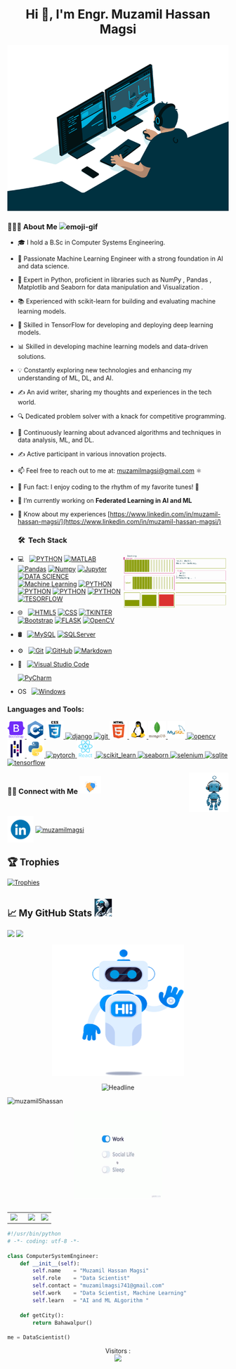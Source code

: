 <h1 align="center">Hi 👋, I'm Engr. Muzamil Hassan Magsi    </h1>
<img src="code.gif">
<h3 align="center"></h3>


<h3>👨🏻‍💻  About Me <img src="https://camo.githubusercontent.com/2fa9a884d43000873de7a1c7f96f78971ce1e7af7e5fbf8aad7ec600974992e6/68747470733a2f2f6d656469612e67697068792e636f6d2f6d656469612f31326f75664342304d795a31476f2f67697068792e676966" alt="emoji-gif" style="width: 50px; height: 50px;"></h3>

 
- 🎓 I hold a B.Sc in Computer Systems Engineering.
- 🤖 Passionate Machine Learning Engineer with a strong foundation in AI and data science.
- 🐍 Expert in Python, proficient in libraries such as NumPy , Pandas , Matplotlib and Seaborn for data manipulation and Visualization .
- 📚 Experienced with scikit-learn for building and evaluating machine learning models.
- 🤖 Skilled in TensorFlow for developing and deploying deep learning models.
- 📊 Skilled in developing machine learning models and data-driven solutions.
- 💡 Constantly exploring new technologies and enhancing my understanding of ML, DL, and AI.
- ✍ An avid writer, sharing my thoughts and experiences in the tech world.
- 🔍 Dedicated problem solver with a knack for competitive programming.
- 🌱 Continuously learning about advanced algorithms and techniques in data analysis, ML, and DL.
- ✍️ Active participant in various innovation projects.
- 📫 Feel free to reach out to me at: muzamilmagsi@gmail.com ⚛️
- 🎵 Fun fact: I enjoy coding to the rhythm of my favorite tunes! 🎸
- 🔭 I’m currently working on **Federated Learning in AI and ML**
- 📄 Know about my experiences [https://www.linkedin.com/in/muzamil-hassan-magsi/](https://www.linkedin.com/in/muzamil-hassan-magsi/)

  <h3 tabindex="-1" class="heading-element" dir="auto"> 🛠 &nbsp;Tech Stack </h3>
  <a  ><img src="lib.gif" align="right" width="50%" style="max-width: 100%;"></a>
<ul dir="auto">
<li>
<p dir="auto">💻 &nbsp;
<a target="_blank" rel="noopener noreferrer nofollow" href="https://camo.githubusercontent.com/8717d68f9391c117fed2e684f1661d04825367eea9e812bce2316064552612cb/68747470733a2f2f696d672e736869656c64732e696f2f62616467652f2d507974686f6e2d3333333333333f7374796c653d666c6174266c6f676f3d707974686f6e"><img src="https://camo.githubusercontent.com/8717d68f9391c117fed2e684f1661d04825367eea9e812bce2316064552612cb/68747470733a2f2f696d672e736869656c64732e696f2f62616467652f2d507974686f6e2d3333333333333f7374796c653d666c6174266c6f676f3d707974686f6e" alt="PYTHON" data-canonical-src="https://img.shields.io/badge/-Python-333333?style=flat&amp;logo=python" style="max-width: 100%;"></a>
<a target="_blank" rel="noopener noreferrer nofollow" href="https://camo.githubusercontent.com/bc0a55e41ffd89fcd2884fb1a8b8f7d3eeaf1671627b6c764f3232a28a96addf/68747470733a2f2f7777772e6d617468776f726b732e636f6d2f6d61746c616263656e7472616c2f696d616765732f6d61746c61622d66696c652d65786368616e67652e737667"><img src="https://camo.githubusercontent.com/bc0a55e41ffd89fcd2884fb1a8b8f7d3eeaf1671627b6c764f3232a28a96addf/68747470733a2f2f7777772e6d617468776f726b732e636f6d2f6d61746c616263656e7472616c2f696d616765732f6d61746c61622d66696c652d65786368616e67652e737667" alt="MATLAB" data-canonical-src="https://www.mathworks.com/matlabcentral/images/matlab-file-exchange.svg" style="max-width: 100%;"></a>
<a target="_blank" rel="noopener noreferrer nofollow" href="https://camo.githubusercontent.com/ee170ab020acf45b9c365bff85d8c85c298c1cca3c2e8edbce6c67874c759476/68747470733a2f2f696d672e736869656c64732e696f2f62616467652f50616e6461732d3135303435383f7374796c653d666c61742d737175617265266c6f676f3d70616e646173266c6f676f436f6c6f723d7768697465253232"><img src="https://camo.githubusercontent.com/ee170ab020acf45b9c365bff85d8c85c298c1cca3c2e8edbce6c67874c759476/68747470733a2f2f696d672e736869656c64732e696f2f62616467652f50616e6461732d3135303435383f7374796c653d666c61742d737175617265266c6f676f3d70616e646173266c6f676f436f6c6f723d7768697465253232" alt="Pandas" data-canonical-src="https://img.shields.io/badge/Pandas-150458?style=flat-square&amp;logo=pandas&amp;logoColor=white%22" style="max-width: 100%;"></a>
<a target="_blank" rel="noopener noreferrer nofollow" href="https://camo.githubusercontent.com/e04208192913de6e3ae86898628ceb0a79b28c2608ae603a28cb952ee56f5fdf/68747470733a2f2f696d672e736869656c64732e696f2f62616467652f4e756d70792d3031333234333f7374796c653d666c61742d737175617265266c6f676f3d6e756d7079266c6f676f436f6c6f723d7768697465253232"><img src="https://camo.githubusercontent.com/e04208192913de6e3ae86898628ceb0a79b28c2608ae603a28cb952ee56f5fdf/68747470733a2f2f696d672e736869656c64732e696f2f62616467652f4e756d70792d3031333234333f7374796c653d666c61742d737175617265266c6f676f3d6e756d7079266c6f676f436f6c6f723d7768697465253232" alt="Numpy" data-canonical-src="https://img.shields.io/badge/Numpy-013243?style=flat-square&amp;logo=numpy&amp;logoColor=white%22" style="max-width: 100%;"></a>
<a target="_blank" rel="noopener noreferrer nofollow" href="https://camo.githubusercontent.com/5d4e57c15780e843eaac1322f74cda8b9880efd38c8f1696a2957de8b4ca9319/68747470733a2f2f696d672e736869656c64732e696f2f62616467652f4a7570797465722d4633373632363f7374796c653d666c61742d737175617265266c6f676f3d4a757079746572266c6f676f436f6c6f723d7768697465"><img src="https://camo.githubusercontent.com/5d4e57c15780e843eaac1322f74cda8b9880efd38c8f1696a2957de8b4ca9319/68747470733a2f2f696d672e736869656c64732e696f2f62616467652f4a7570797465722d4633373632363f7374796c653d666c61742d737175617265266c6f676f3d4a757079746572266c6f676f436f6c6f723d7768697465" alt="Jupyter" data-canonical-src="https://img.shields.io/badge/Jupyter-F37626?style=flat-square&amp;logo=Jupyter&amp;logoColor=white" style="max-width: 100%;"></a>
<a target="_blank" rel="noopener noreferrer nofollow" href="https://camo.githubusercontent.com/5f013a4df926e953f53fe7e514eecbd85d5470731a125df19612506438077f04/68747470733a2f2f696d672e736869656c64732e696f2f62616467652f2d44617461253230536369656e63652d3333333333333f7374796c653d666c6174266c6f676f3d64617461253230736369656e6365"><img src="https://camo.githubusercontent.com/5f013a4df926e953f53fe7e514eecbd85d5470731a125df19612506438077f04/68747470733a2f2f696d672e736869656c64732e696f2f62616467652f2d44617461253230536369656e63652d3333333333333f7374796c653d666c6174266c6f676f3d64617461253230736369656e6365" alt="DATA SCIENCE" data-canonical-src="https://img.shields.io/badge/-Data%20Science-333333?style=flat&amp;logo=data%20science" style="max-width: 100%;"></a>
<a target="_blank" rel="noopener noreferrer nofollow" href="https://camo.githubusercontent.com/a7c1870b2caa95602056a32ddc4600e16804dcff2d0da1ebf671f60ecbc3bb43/68747470733a2f2f696d672e736869656c64732e696f2f62616467652f2d4d4c2d3333333333333f7374796c653d666c6174266c6f676f3d4d4c"><img src="https://camo.githubusercontent.com/a7c1870b2caa95602056a32ddc4600e16804dcff2d0da1ebf671f60ecbc3bb43/68747470733a2f2f696d672e736869656c64732e696f2f62616467652f2d4d4c2d3333333333333f7374796c653d666c6174266c6f676f3d4d4c" alt="Machine Learning" data-canonical-src="https://img.shields.io/badge/-ML-333333?style=flat&amp;logo=ML" style="max-width: 100%;"></a>
<a target="_blank" rel="noopener noreferrer nofollow" href="https://camo.githubusercontent.com/8a7c4f7b55039afe51a48a90adbbca9c0972d7517b37c6dec3f2c8b0175bd67e/68747470733a2f2f696d672e736869656c64732e696f2f62616467652f2d4d4154504c4f544c49422d3333333333333f7374796c653d666c6174266c6f676f3d707974686f6e"><img src="https://camo.githubusercontent.com/8a7c4f7b55039afe51a48a90adbbca9c0972d7517b37c6dec3f2c8b0175bd67e/68747470733a2f2f696d672e736869656c64732e696f2f62616467652f2d4d4154504c4f544c49422d3333333333333f7374796c653d666c6174266c6f676f3d707974686f6e" alt="PYTHON" data-canonical-src="https://img.shields.io/badge/-MATPLOTLIB-333333?style=flat&amp;logo=python" style="max-width: 100%;"></a>
<a target="_blank" rel="noopener noreferrer nofollow" href="https://camo.githubusercontent.com/7fce57288737142546fcb33f2824a40e9ac373739a99c04b6301e7527c1759c2/68747470733a2f2f696d672e736869656c64732e696f2f62616467652f2d534541424f524e2d3333333333333f7374796c653d666c6174266c6f676f3d707974686f6e"><img src="https://camo.githubusercontent.com/7fce57288737142546fcb33f2824a40e9ac373739a99c04b6301e7527c1759c2/68747470733a2f2f696d672e736869656c64732e696f2f62616467652f2d534541424f524e2d3333333333333f7374796c653d666c6174266c6f676f3d707974686f6e" alt="PYTHON" data-canonical-src="https://img.shields.io/badge/-SEABORN-333333?style=flat&amp;logo=python" style="max-width: 100%;"></a>
<a target="_blank" rel="noopener noreferrer nofollow" href="https://camo.githubusercontent.com/4043894ecb29f5b8b44e0864aaec0858eee57c13bc9ce04da6f6c5d168e9cf3f/68747470733a2f2f696d672e736869656c64732e696f2f62616467652f2d504c4f544c592d3333333333333f7374796c653d666c6174266c6f676f3d707974686f6e"><img src="https://camo.githubusercontent.com/4043894ecb29f5b8b44e0864aaec0858eee57c13bc9ce04da6f6c5d168e9cf3f/68747470733a2f2f696d672e736869656c64732e696f2f62616467652f2d504c4f544c592d3333333333333f7374796c653d666c6174266c6f676f3d707974686f6e" alt="PYTHON" data-canonical-src="https://img.shields.io/badge/-PLOTLY-333333?style=flat&amp;logo=python" style="max-width: 100%;"></a>
<a target="_blank" rel="noopener noreferrer nofollow" href="https://camo.githubusercontent.com/9061b6b68662b67554f2f379a140e1b8d20992b63f3b79addcb517b75d7bfa97/68747470733a2f2f696d672e736869656c64732e696f2f62616467652f2d5079746573736f726163742d3333333333333f7374796c653d666c6174266c6f676f3d707974686f6e"><img src="https://camo.githubusercontent.com/9061b6b68662b67554f2f379a140e1b8d20992b63f3b79addcb517b75d7bfa97/68747470733a2f2f696d672e736869656c64732e696f2f62616467652f2d5079746573736f726163742d3333333333333f7374796c653d666c6174266c6f676f3d707974686f6e" alt="PYTHON" data-canonical-src="https://img.shields.io/badge/-Pytessoract-333333?style=flat&amp;logo=python" style="max-width: 100%;"></a>
<a target="_blank" rel="noopener noreferrer nofollow" href="https://camo.githubusercontent.com/f17ec1316b9458395cde05fc2198cbf871f037af2401c88b0d5aaeb3e8e4dd16/68747470733a2f2f696d672e736869656c64732e696f2f62616467652f2d54656e736f72666c6f772d3333333333333f7374796c653d666c6174266c6f676f3d74656e736f72666c6f77"><img src="https://camo.githubusercontent.com/f17ec1316b9458395cde05fc2198cbf871f037af2401c88b0d5aaeb3e8e4dd16/68747470733a2f2f696d672e736869656c64732e696f2f62616467652f2d54656e736f72666c6f772d3333333333333f7374796c653d666c6174266c6f676f3d74656e736f72666c6f77" alt="TESORFLOW" data-canonical-src="https://img.shields.io/badge/-Tensorflow-333333?style=flat&amp;logo=tensorflow" style="max-width: 100%;"></a></p>
</li>
<li>
<p dir="auto">🌐 &nbsp;
<a target="_blank" rel="noopener noreferrer nofollow" href="https://camo.githubusercontent.com/778fb99e61baf467bcc5d71d08c17e1d913ff659cf4cdaa8bf85ee9045950973/68747470733a2f2f696d672e736869656c64732e696f2f62616467652f2d48544d4c352d3333333333333f7374796c653d666c6174266c6f676f3d48544d4c35"><img src="https://camo.githubusercontent.com/778fb99e61baf467bcc5d71d08c17e1d913ff659cf4cdaa8bf85ee9045950973/68747470733a2f2f696d672e736869656c64732e696f2f62616467652f2d48544d4c352d3333333333333f7374796c653d666c6174266c6f676f3d48544d4c35" alt="HTML5" data-canonical-src="https://img.shields.io/badge/-HTML5-333333?style=flat&amp;logo=HTML5" style="max-width: 100%;"></a>
<a target="_blank" rel="noopener noreferrer nofollow" href="https://camo.githubusercontent.com/1ee3a2eb805895d501c6e4e294f539d91491b65e2dfaf8a240a87f501b0d88fa/68747470733a2f2f696d672e736869656c64732e696f2f62616467652f2d4353532d3333333333333f7374796c653d666c6174266c6f676f3d43535333266c6f676f436f6c6f723d313537324236"><img src="https://camo.githubusercontent.com/1ee3a2eb805895d501c6e4e294f539d91491b65e2dfaf8a240a87f501b0d88fa/68747470733a2f2f696d672e736869656c64732e696f2f62616467652f2d4353532d3333333333333f7374796c653d666c6174266c6f676f3d43535333266c6f676f436f6c6f723d313537324236" alt="CSS" data-canonical-src="https://img.shields.io/badge/-CSS-333333?style=flat&amp;logo=CSS3&amp;logoColor=1572B6" style="max-width: 100%;"></a>
<a target="_blank" rel="noopener noreferrer nofollow" href="https://camo.githubusercontent.com/e84a80f5a260cc2dc64936d1c82361aa8ac6c98edecbd57b04588b34cc357c4e/68747470733a2f2f696d672e736869656c64732e696f2f62616467652f2d546b696e7465722d3333333333333f7374796c653d666c6174266c6f676f3d746b696e746572"><img src="https://camo.githubusercontent.com/e84a80f5a260cc2dc64936d1c82361aa8ac6c98edecbd57b04588b34cc357c4e/68747470733a2f2f696d672e736869656c64732e696f2f62616467652f2d546b696e7465722d3333333333333f7374796c653d666c6174266c6f676f3d746b696e746572" alt="TKINTER" data-canonical-src="https://img.shields.io/badge/-Tkinter-333333?style=flat&amp;logo=tkinter" style="max-width: 100%;"></a>
<a target="_blank" rel="noopener noreferrer nofollow" href="https://camo.githubusercontent.com/f30429f7bf857f532c7d2a13c44483afa14968fe871b1b122798d2efc3d33205/68747470733a2f2f696d672e736869656c64732e696f2f62616467652f2d426f6f7473747261702d3333333333333f7374796c653d666c6174266c6f676f3d626f6f747374726170266c6f676f436f6c6f723d353633443743"><img src="https://camo.githubusercontent.com/f30429f7bf857f532c7d2a13c44483afa14968fe871b1b122798d2efc3d33205/68747470733a2f2f696d672e736869656c64732e696f2f62616467652f2d426f6f7473747261702d3333333333333f7374796c653d666c6174266c6f676f3d626f6f747374726170266c6f676f436f6c6f723d353633443743" alt="Bootstrap" data-canonical-src="https://img.shields.io/badge/-Bootstrap-333333?style=flat&amp;logo=bootstrap&amp;logoColor=563D7C" style="max-width: 100%;"></a>
<a target="_blank" rel="noopener noreferrer nofollow" href="https://camo.githubusercontent.com/a87a97d15b4c910c0ece8b3a8b5d87fc55464e4e80f707075479bf2db18909fd/68747470733a2f2f696d672e736869656c64732e696f2f62616467652f2d466c61736b2d3333333333333f7374796c653d666c6174266c6f676f3d666c61736b"><img src="https://camo.githubusercontent.com/a87a97d15b4c910c0ece8b3a8b5d87fc55464e4e80f707075479bf2db18909fd/68747470733a2f2f696d672e736869656c64732e696f2f62616467652f2d466c61736b2d3333333333333f7374796c653d666c6174266c6f676f3d666c61736b" alt="FLASK" data-canonical-src="https://img.shields.io/badge/-Flask-333333?style=flat&amp;logo=flask" style="max-width: 100%;"></a>
<a target="_blank" rel="noopener noreferrer nofollow" href="https://camo.githubusercontent.com/983a427b91662468c533d9c259ce70d4d4764da39e250f3e94a7a84c4388d3f0/68747470733a2f2f696d672e736869656c64732e696f2f62616467652f2d4f70656e43562d3333333333333f7374796c653d666c6174266c6f676f3d4f70656e4356"><img src="https://camo.githubusercontent.com/983a427b91662468c533d9c259ce70d4d4764da39e250f3e94a7a84c4388d3f0/68747470733a2f2f696d672e736869656c64732e696f2f62616467652f2d4f70656e43562d3333333333333f7374796c653d666c6174266c6f676f3d4f70656e4356" alt="OpenCV" data-canonical-src="https://img.shields.io/badge/-OpenCV-333333?style=flat&amp;logo=OpenCV" style="max-width: 100%;"></a></p>
</li>
<li>
<p dir="auto">🛢 &nbsp;
<a target="_blank" rel="noopener noreferrer nofollow" href="https://camo.githubusercontent.com/b214d6c730768e6146044a0926dfe561649b932d95e7bff02fe3d36062f8fe82/68747470733a2f2f696d672e736869656c64732e696f2f62616467652f2d4d7953514c2d3333333333333f7374796c653d666c6174266c6f676f3d6d7973716c"><img src="https://camo.githubusercontent.com/b214d6c730768e6146044a0926dfe561649b932d95e7bff02fe3d36062f8fe82/68747470733a2f2f696d672e736869656c64732e696f2f62616467652f2d4d7953514c2d3333333333333f7374796c653d666c6174266c6f676f3d6d7973716c" alt="MySQL" data-canonical-src="https://img.shields.io/badge/-MySQL-333333?style=flat&amp;logo=mysql" style="max-width: 100%;"></a>
<a target="_blank" rel="noopener noreferrer nofollow" href="https://camo.githubusercontent.com/64149e620c55bb17f19f11f1b994cc2debe3370eaff501df9034c3238399c82f/68747470733a2f2f696d672e736869656c64732e696f2f62616467652f2d53514c5365727665722d3333333333333f7374796c653d666c6174266c6f676f3d73716b736572766572"><img src="https://camo.githubusercontent.com/64149e620c55bb17f19f11f1b994cc2debe3370eaff501df9034c3238399c82f/68747470733a2f2f696d672e736869656c64732e696f2f62616467652f2d53514c5365727665722d3333333333333f7374796c653d666c6174266c6f676f3d73716b736572766572" alt="SQLServer" data-canonical-src="https://img.shields.io/badge/-SQLServer-333333?style=flat&amp;logo=sqkserver" style="max-width: 100%;"></a></p>
</li>
<li>
<p dir="auto">⚙️ &nbsp;
<a target="_blank" rel="noopener noreferrer nofollow" href="https://camo.githubusercontent.com/8a7125489e1797dfccceebd9b4669a098d22394ed1cd441e14913cfda30513d9/68747470733a2f2f696d672e736869656c64732e696f2f62616467652f2d4769742d3333333333333f7374796c653d666c6174266c6f676f3d676974"><img src="https://camo.githubusercontent.com/8a7125489e1797dfccceebd9b4669a098d22394ed1cd441e14913cfda30513d9/68747470733a2f2f696d672e736869656c64732e696f2f62616467652f2d4769742d3333333333333f7374796c653d666c6174266c6f676f3d676974" alt="Git" data-canonical-src="https://img.shields.io/badge/-Git-333333?style=flat&amp;logo=git" style="max-width: 100%;"></a>
<a target="_blank" rel="noopener noreferrer nofollow" href="https://camo.githubusercontent.com/3bb5bcea14973fd4e53db973ea920d9ef9d09f18b8483ae82a2c580be369cdf8/68747470733a2f2f696d672e736869656c64732e696f2f62616467652f2d4769744875622d3333333333333f7374796c653d666c6174266c6f676f3d676974687562"><img src="https://camo.githubusercontent.com/3bb5bcea14973fd4e53db973ea920d9ef9d09f18b8483ae82a2c580be369cdf8/68747470733a2f2f696d672e736869656c64732e696f2f62616467652f2d4769744875622d3333333333333f7374796c653d666c6174266c6f676f3d676974687562" alt="GitHub" data-canonical-src="https://img.shields.io/badge/-GitHub-333333?style=flat&amp;logo=github" style="max-width: 100%;"></a>
<a target="_blank" rel="noopener noreferrer nofollow" href="https://camo.githubusercontent.com/e792c861cfda991fb13d92dd4d0a1622ae8114dd853e907c924229c606a36a63/68747470733a2f2f696d672e736869656c64732e696f2f62616467652f2d4d61726b646f776e2d3333333333333f7374796c653d666c6174266c6f676f3d6d61726b646f776e"><img src="https://camo.githubusercontent.com/e792c861cfda991fb13d92dd4d0a1622ae8114dd853e907c924229c606a36a63/68747470733a2f2f696d672e736869656c64732e696f2f62616467652f2d4d61726b646f776e2d3333333333333f7374796c653d666c6174266c6f676f3d6d61726b646f776e" alt="Markdown" data-canonical-src="https://img.shields.io/badge/-Markdown-333333?style=flat&amp;logo=markdown" style="max-width: 100%;"></a></p>
</li>
<li>
<p dir="auto">🔧 &nbsp;
<a target="_blank" rel="noopener noreferrer nofollow" href="https://camo.githubusercontent.com/d8932bbfd71bc046a82e449545f35985b9a78f4ac73cd8b0d6e61f9f45179b30/68747470733a2f2f696d672e736869656c64732e696f2f62616467652f2d56697375616c25323053747564696f253230436f64652d3333333333333f7374796c653d666c6174266c6f676f3d76697375616c2d73747564696f2d636f6465266c6f676f436f6c6f723d303037414343"><img src="https://camo.githubusercontent.com/d8932bbfd71bc046a82e449545f35985b9a78f4ac73cd8b0d6e61f9f45179b30/68747470733a2f2f696d672e736869656c64732e696f2f62616467652f2d56697375616c25323053747564696f253230436f64652d3333333333333f7374796c653d666c6174266c6f676f3d76697375616c2d73747564696f2d636f6465266c6f676f436f6c6f723d303037414343" alt="Visual Studio Code" data-canonical-src="https://img.shields.io/badge/-Visual%20Studio%20Code-333333?style=flat&amp;logo=visual-studio-code&amp;logoColor=007ACC" style="max-width: 100%;"></a>

 
<a target="_blank" rel="noopener noreferrer nofollow" href="https://camo.githubusercontent.com/9475b3a10b5f05af8f04d9482f79a2aa1b92ad1b451fba8c92b7798f77e81434/68747470733a2f2f696d672e736869656c64732e696f2f62616467652f2d5079636861726d2d3333333333333f7374796c653d666c6174266c6f676f3d5079636861726d2d636f6465266c6f676f436f6c6f723d303037414343"><img src="https://camo.githubusercontent.com/9475b3a10b5f05af8f04d9482f79a2aa1b92ad1b451fba8c92b7798f77e81434/68747470733a2f2f696d672e736869656c64732e696f2f62616467652f2d5079636861726d2d3333333333333f7374796c653d666c6174266c6f676f3d5079636861726d2d636f6465266c6f676f436f6c6f723d303037414343" alt="PyCharm" data-canonical-src="https://img.shields.io/badge/-Pycharm-333333?style=flat&amp;logo=Pycharm-code&amp;logoColor=007ACC" style="max-width: 100%;"></a></p></li>

<li><p dir="auto">OS &nbsp;
<a target="_blank" rel="noopener noreferrer nofollow" href="https://camo.githubusercontent.com/02cbc2b53285d3132c1ef42dad99e8cd906e7b22d6272bee13a4204c5ba225e8/68747470733a2f2f696d672e736869656c64732e696f2f62616467652f2d57696e646f77732d3333333333333f7374796c653d666c6174266c6f676f3d77696e646f7773266c6f676f436f6c6f723d303037414343"><img src="https://camo.githubusercontent.com/02cbc2b53285d3132c1ef42dad99e8cd906e7b22d6272bee13a4204c5ba225e8/68747470733a2f2f696d672e736869656c64732e696f2f62616467652f2d57696e646f77732d3333333333333f7374796c653d666c6174266c6f676f3d77696e646f7773266c6f676f436f6c6f723d303037414343" alt="Windows" data-canonical-src="https://img.shields.io/badge/-Windows-333333?style=flat&amp;logo=windows&amp;logoColor=007ACC" style="max-width: 100%;"></a></p></li>
</ul>



<h3 align="left">Languages and Tools:</h3>
<p align="left"> <a href="https://getbootstrap.com" target="_blank" rel="noreferrer"> <img src="https://raw.githubusercontent.com/devicons/devicon/master/icons/bootstrap/bootstrap-plain-wordmark.svg" alt="bootstrap" width="40" height="40"/> </a> <a href="https://www.w3schools.com/cpp/" target="_blank" rel="noreferrer"> <img src="https://raw.githubusercontent.com/devicons/devicon/master/icons/cplusplus/cplusplus-original.svg" alt="cplusplus" width="40" height="40"/> </a> <a href="https://www.w3schools.com/css/" target="_blank" rel="noreferrer"> <img src="https://raw.githubusercontent.com/devicons/devicon/master/icons/css3/css3-original-wordmark.svg" alt="css3" width="40" height="40"/> </a> <a href="https://www.djangoproject.com/" target="_blank" rel="noreferrer"> <img src="https://cdn.worldvectorlogo.com/logos/django.svg" alt="django" width="40" height="40"/> </a> <a href="https://git-scm.com/" target="_blank" rel="noreferrer"> <img src="https://www.vectorlogo.zone/logos/git-scm/git-scm-icon.svg" alt="git" width="40" height="40"/> </a> <a href="https://www.w3.org/html/" target="_blank" rel="noreferrer"> <img src="https://raw.githubusercontent.com/devicons/devicon/master/icons/html5/html5-original-wordmark.svg" alt="html5" width="40" height="40"/> </a> <a href="https://www.linux.org/" target="_blank" rel="noreferrer"> <img src="https://raw.githubusercontent.com/devicons/devicon/master/icons/linux/linux-original.svg" alt="linux" width="40" height="40"/> </a> <a href="https://www.mongodb.com/" target="_blank" rel="noreferrer"> <img src="https://raw.githubusercontent.com/devicons/devicon/master/icons/mongodb/mongodb-original-wordmark.svg" alt="mongodb" width="40" height="40"/> </a> <a href="https://www.mysql.com/" target="_blank" rel="noreferrer"> <img src="https://raw.githubusercontent.com/devicons/devicon/master/icons/mysql/mysql-original-wordmark.svg" alt="mysql" width="40" height="40"/> </a> <a href="https://opencv.org/" target="_blank" rel="noreferrer"> <img src="https://www.vectorlogo.zone/logos/opencv/opencv-icon.svg" alt="opencv" width="40" height="40"/> </a> <a href="https://pandas.pydata.org/" target="_blank" rel="noreferrer"> <img src="https://raw.githubusercontent.com/devicons/devicon/2ae2a900d2f041da66e950e4d48052658d850630/icons/pandas/pandas-original.svg" alt="pandas" width="40" height="40"/> </a> <a href="https://www.python.org" target="_blank" rel="noreferrer"> <img src="https://raw.githubusercontent.com/devicons/devicon/master/icons/python/python-original.svg" alt="python" width="40" height="40"/> </a> <a href="https://pytorch.org/" target="_blank" rel="noreferrer"> <img src="https://www.vectorlogo.zone/logos/pytorch/pytorch-icon.svg" alt="pytorch" width="40" height="40"/> </a> <a href="https://reactjs.org/" target="_blank" rel="noreferrer"> <img src="https://raw.githubusercontent.com/devicons/devicon/master/icons/react/react-original-wordmark.svg" alt="react" width="40" height="40"/> </a> <a href="https://scikit-learn.org/" target="_blank" rel="noreferrer"> <img src="https://upload.wikimedia.org/wikipedia/commons/0/05/Scikit_learn_logo_small.svg" alt="scikit_learn" width="40" height="40"/> </a> <a href="https://seaborn.pydata.org/" target="_blank" rel="noreferrer"> <img src="https://seaborn.pydata.org/_images/logo-mark-lightbg.svg" alt="seaborn" width="40" height="40"/> </a> <a href="https://www.selenium.dev" target="_blank" rel="noreferrer"> <img src="https://raw.githubusercontent.com/detain/svg-logos/780f25886640cef088af994181646db2f6b1a3f8/svg/selenium-logo.svg" alt="selenium" width="40" height="40"/> </a> <a href="https://www.sqlite.org/" target="_blank" rel="noreferrer"> <img src="https://www.vectorlogo.zone/logos/sqlite/sqlite-icon.svg" alt="sqlite" width="40" height="40"/> </a> <a href="https://www.tensorflow.org" target="_blank" rel="noreferrer"> <img src="https://www.vectorlogo.zone/logos/tensorflow/tensorflow-icon.svg" alt="tensorflow" width="40" height="40"/> </a> </p>

<img src="o2-bubl.gif" alt="emoji-gif"  align='right' style="width: 90px; height: 90px; " >


<h3> 🤝🏻  Connect with Me   <img src="Handshake.gif"  style="width: 50px; height: 40px;"></h3>
<br>

<p>
<a href="https://linkedin.com/in/muzamil-hassan-magsi" target="blank"><img align="center" src="linkedin.gif" alt="muzamil-hassan-magsi" height="60" width="60" /></a>
<a href="https://kaggle.com/muzamilmagsi" target="blank"><img align="center" src="https://raw.githubusercontent.com/rahuldkjain/github-profile-readme-generator/master/src/images/icons/Social/kaggle.svg" alt="muzamilmagsi" height="30" width="40" /></a></p>

## 🏆 Trophies
[![Trophies](https://github-profile-trophy.vercel.app/?username=muzamil5hassan&no-frame=true&no-bg=true&theme=juicyfresh&column=5&margin-w=5&margin-h=5)](https://github.com/ryo-ma/github-profile-trophy)

## 📈 My GitHub Stats <img src="easy.gif" width="40px">
![](https://allhacked.com/up/2019/03/hello-world.gif)
<img src="https://readme-typing-svg.herokuapp.com?font=Open+Sans&color=F77676&width=500&lines=This+is+my+GitHub+stats">



<div align=center>
          <img alt="gif" align="center" src="hi-robot.gif" width=300 height=300/>
    </div>

<br>
<div align=center>
        <img src="https://readme-typing-svg.herokuapp.com?color=%236FDA44&size=32&center=true&vCenter=true&width=600&height=50&lines=Hi+there+I'm+Muzamil+Hassan+Magsi+%F0%9F%91%8B;Passionate+Data+Scientist;Matlab+language+Enthusiast" alt="Headline" />
    </div>






<p align="left"> <img src="https://komarev.com/ghpvc/?username=muzamil5hassan&label=Profile%20views&color=0e75b6&style=flat" alt="muzamil5hassan" /> </p>

<div align=center>
          <img alt="gif" align="center" src="work-social-life.gif" width=200 height=200/>
    </div>
<br>

<table width="100%"> 
  <tr>
    <td width="40%">
      <img src="https://github-readme-stats.vercel.app/api?username=muzamil5hassan&show_icons=true&theme=algolia">
    </td>
    <td width="30%">
      <img src="https://github-readme-stats-eight-theta.vercel.app/api/top-langs/?username=muzamil5hassan&layout=compact&langs_count=8&theme=algolia">
    </td>
    <td width="30%">
      <img src="https://github-readme-stats.vercel.app/api/top-langs?username=muzamil5hassan&amp;langs_count=8&amp;theme=algolia">
    </td>
  </tr>
</table>

```python
#!/usr/bin/python
# -*- coding: utf-8 -*-

class ComputerSystemEngineer:
    def __init__(self):
        self.name    = "Muzamil Hassan Magsi"
        self.role    = "Data Scientist"
        self.contact = "muzamilmagsi741@gmail.com"
        self.work    = "Data Scientist, Machine Learning"
        self.learn   = "AI and ML ALgorithm "
    
    def getCity():
        return Bahawalpur()

me = DataScientist()
```

<p align="center"> 
  Visitors :<br>
  <img src="https://profile-counter.glitch.me/muzamil5hassan/count.svg" />
</p>

